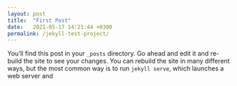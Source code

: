 ```yaml
---
layout: post
title:  "First Post"
date:   2021-05-17 14:21:44 +0300
permalink: /jekyll-test-project/
---
```

You’ll find this post in your `_posts` directory. Go ahead and edit it and re-build the site to see your changes. You can rebuild the site in many different ways, but the most common way is to run `jekyll serve`, which launches a web server and 